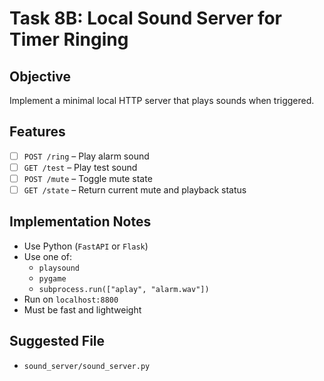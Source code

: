 # Task 8B: Local Sound Server for Timer Ringing

## Objective
Implement a minimal local HTTP server that plays sounds when triggered.

## Features
- [ ] `POST /ring` – Play alarm sound
- [ ] `GET /test` – Play test sound
- [ ] `POST /mute` – Toggle mute state
- [ ] `GET /state` – Return current mute and playback status

## Implementation Notes
- Use Python (`FastAPI` or `Flask`)
- Use one of:
  - `playsound`
  - `pygame`
  - `subprocess.run(["aplay", "alarm.wav"])`
- Run on `localhost:8800`
- Must be fast and lightweight

## Suggested File
- `sound_server/sound_server.py`
